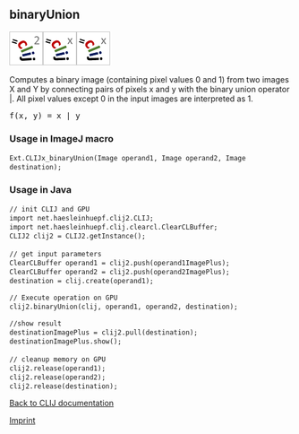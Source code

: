 ## binaryUnion
![Image](images/mini_clij2_logo.png)![Image](images/mini_clijx_logo.png)![Image](images/mini_clijx_logo.png)

Computes a binary image (containing pixel values 0 and 1) from two images X and Y by connecting pairs of
pixels x and y with the binary union operator |.
All pixel values except 0 in the input images are interpreted as 1.<pre>f(x, y) = x | y</pre>

### Usage in ImageJ macro
```
Ext.CLIJx_binaryUnion(Image operand1, Image operand2, Image destination);
```


### Usage in Java
```
// init CLIJ and GPU
import net.haesleinhuepf.clij2.CLIJ;
import net.haesleinhuepf.clij.clearcl.ClearCLBuffer;
CLIJ2 clij2 = CLIJ2.getInstance();

// get input parameters
ClearCLBuffer operand1 = clij2.push(operand1ImagePlus);
ClearCLBuffer operand2 = clij2.push(operand2ImagePlus);
destination = clij.create(operand1);
```

```
// Execute operation on GPU
clij2.binaryUnion(clij, operand1, operand2, destination);
```

```
//show result
destinationImagePlus = clij2.pull(destination);
destinationImagePlus.show();

// cleanup memory on GPU
clij2.release(operand1);
clij2.release(operand2);
clij2.release(destination);
```


[Back to CLIJ documentation](https://clij.github.io/)

[Imprint](https://clij.github.io/imprint)
